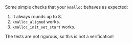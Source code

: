 Some simple checks that your `kmalloc` behaves as expected:
  1. It always rounds up to 8.
  2. `kmalloc_aligned` works.
  3. `kmalloc_init_set_start` works.

The tests are not rigorous, so this is not a verification!
